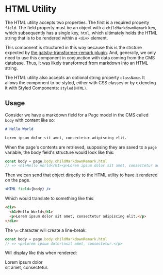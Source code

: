 # HTML Utility

The HTML utility accepts two properties. The first is a required property
`field`. The field property must be an object with a `childMarkdownRemark` key,
which subsequently has a single key, `html`, which ultimately holds the HTML
string that is to be rendered within a `<div>` element.

This component is structured in this way because this is the strcture expected
by [the gatsby-transformer-remark
plugin](https://www.gatsbyjs.org/packages/gatsby-transformer-remark/). And,
generally, we only need to use this component in conjunction with data coming
from the CMS database. Thus, it was likely transformed from markdown into an
HTML string.

The HTML utility also accepts an optional string property `className`. It allows
the component to be styled, either with CSS classes or by extending it with
Styled Components: `styled(HTML)`.

## Usage

Consider we have a markdown field for a Page model in the CMS called `body` with
content like so:

```md
# Hello World

Lorem ipsum dolor sit amet, consectetur adipiscing elit.
```

When the page's contents are retrieved, supposing they are saved to a `page`
variable, the body field's structure would look like this:

```js
const body = page.body.childMarkdownRemark.html
// => <h1>Hello World</h1><p>Lorem ipsum dolor sit amet, consectetur adipiscing elit.</p>
```

Then we can send that object directly to the HTML utility to have it rendered on
the page.

```jsx
<HTML field={body} />
```

Which would translate to something like this:

```html
<div>
  <h1>Hello World</h1>
  <p>Lorem ipsum dolor sit amet, consectetur adipiscing elit.</p>
</div>
```

The `\n` character will create a line-break:

```js
const body = page.body.childMarkdownRemark.html
// => <p>Lorem ipsum dolor\nsit amet, consectetur.</p>
```

Will display like this when rendered:

Lorem ipsum dolor<br/>
sit amet, consectetur.
